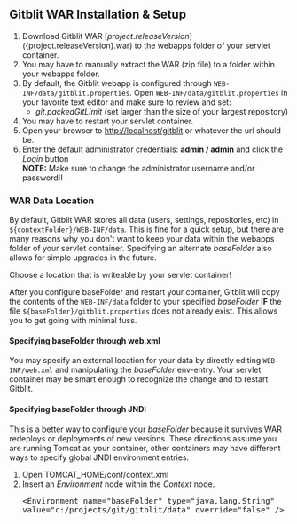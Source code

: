 ## Gitblit WAR Installation & Setup

1. Download Gitblit WAR [${project.releaseVersion}](%GCURL%gitblit-${project.releaseVersion}.war) to the webapps folder of your servlet container.  
2. You may have to manually extract the WAR (zip file) to a folder within your webapps folder.
3. By default, the Gitblit webapp is configured through `WEB-INF/data/gitblit.properties`.
Open `WEB-INF/data/gitblit.properties` in your favorite text editor and make sure to review and set:
    - *git.packedGitLimit* (set larger than the size of your largest repository)
4. You may have to restart your servlet container. 
5. Open your browser to <http://localhost/gitblit> or whatever the url should be.
6. Enter the default administrator credentials: **admin / admin** and click the *Login* button  
    **NOTE:** Make sure to change the administrator username and/or password!! 

### WAR Data Location
By default, Gitblit WAR stores all data (users, settings, repositories, etc) in `${contextFolder}/WEB-INF/data`.  This is fine for a quick setup, but there are many reasons why you don't want to keep your data within the webapps folder of your servlet container.  Specifying an alternate *baseFolder* also allows for simple upgrades in the future.

Choose a location that is writeable by your servlet container!

After you configure baseFolder and restart your container, Gitblit will copy the contents of the `WEB-INF/data` folder to your specified *baseFolder* **IF** the file `${baseFolder}/gitblit.properties` does not already exist.  This allows you to get going with minimal fuss.

#### Specifying baseFolder through web.xml

You may specify an external location for your data by directly editing `WEB-INF/web.xml` and manipulating the *baseFolder* env-entry.  Your servlet container may be smart enough to recognize the change and to restart Gitblit.

#### Specifying baseFolder through JNDI

This is a better way to configure your *baseFolder* because it survives WAR redeploys or deployments of new versions.  These directions assume you are running Tomcat as your container, other containers may have different ways to specify global JNDI environment entries.

1. Open TOMCAT_HOME/conf/context.xml
2. Insert an *Environment* node within the *Context* node.<pre>&lt;Environment name="baseFolder" type="java.lang.String" value="c:/projects/git/gitblit/data" override="false" /&gt;</pre>
